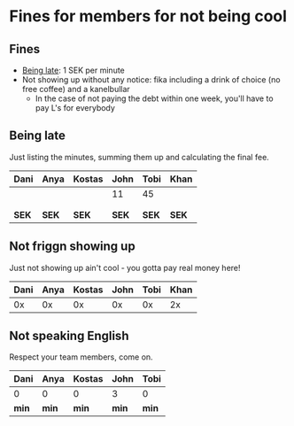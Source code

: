 # Fines for members for not being cool

## Fines

* [Being late](https://github.com/SEP007/resources/blob/master/group-rules.md): 1 SEK per minute
* Not showing up without any notice: fika including a drink of choice (no free coffee) and a kanelbullar
   * In the case of not paying the debt within one week, you'll have to pay L's for everybody

## Being late

Just listing the minutes, summing them up and calculating the final fee.

| Dani   | Anya   | Kostas | John   | Tobi   | Khan   |
| -------|--------| -------|--------|--------|--------|
|        |        |        |   11     |   45     |        |
|        |        |        |        |        |        |
|        |        |        |        |        |        |
|**SEK** |**SEK** | **SEK**| **SEK**| **SEK**| **SEK**|

## Not friggn showing up

Just not showing up ain't cool - you gotta pay real money here!

| Dani   | Anya   | Kostas | John   | Tobi   | Khan   |
| -------|--------| -------|--------|--------|--------|
| 0x     | 0x     | 0x     | 0x     | 0x     | 2x     |


## Not speaking English

Respect your team members, come on.

| Dani   | Anya   | Kostas | John   | Tobi   |
| -------|--------| -------|--------|--------|
| 0      | 0      | 0      | 3      | 0      |
|**min** |**min** | **min**| **min**| **min**|
